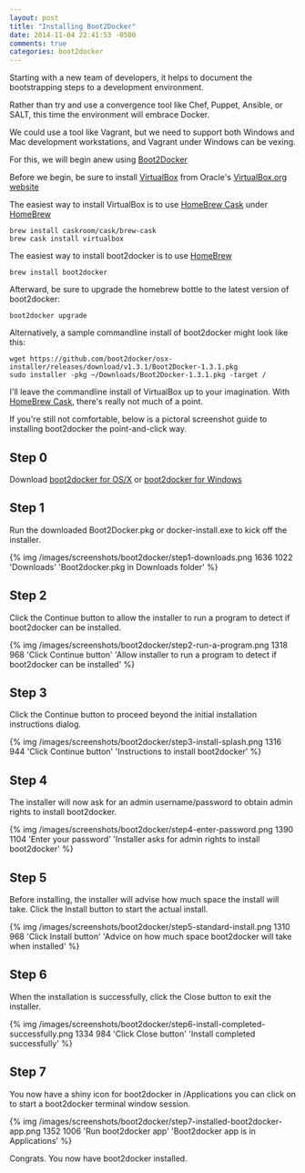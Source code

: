 ```yaml
---
layout: post
title: "Installing Boot2Docker"
date: 2014-11-04 22:41:53 -0500
comments: true
categories: boot2docker
---
```


Starting with a new team of developers, it helps to document the bootstrapping steps to a development environment.

Rather than try and use a convergence tool like Chef, Puppet, Ansible, or SALT, this time the environment will embrace Docker.

We could use a tool like Vagrant, but we need to support both Windows and Mac development workstations, and Vagrant under Windows can be vexing.

For this, we will begin anew using [Boot2Docker](http://boot2docker.io)

Before we begin, be sure to install [VirtualBox](https://www.virtualbox.org/) from Oracle's [VirtualBox.org website](https://www.virtualbox.org/)

The easiest way to install VirtualBox is to use [HomeBrew Cask](http://caskroom.io/) under [HomeBrew](http://brew.sh)

    brew install caskroom/cask/brew-cask
    brew cask install virtualbox

The easiest way to install boot2docker is to use [HomeBrew](http://brew.sh)

    brew install boot2docker

Afterward, be sure to upgrade the homebrew bottle to the latest version of boot2docker:

    boot2docker upgrade

Alternatively, a sample commandline install of boot2docker might look like this:

    wget https://github.com/boot2docker/osx-installer/releases/download/v1.3.1/Boot2Docker-1.3.1.pkg
    sudo installer -pkg ~/Downloads/Boot2Docker-1.3.1.pkg -target /

I'll leave the commandline install of VirtualBox up to your imagination. With [HomeBrew Cask](http://caskroom.io), there's really not much of a point.

If you're still not comfortable, below is a pictoral screenshot guide to installing boot2docker the point-and-click way.

Step 0
------

Download [boot2docker for OS/X](https://github.com/boot2docker/osx-installer/releases) or [boot2docker for Windows](https://github.com/boot2docker/windows-installer/releases)

Step 1
------

Run the downloaded Boot2Docker.pkg or docker-install.exe to kick off the installer.

{% img /images/screenshots/boot2docker/step1-downloads.png 1636 1022 'Downloads' 'Boot2docker.pkg in Downloads folder' %}

Step 2
------

Click the Continue button to allow the installer to run a program to detect if boot2docker can be installed.</p>

{% img /images/screenshots/boot2docker/step2-run-a-program.png 1318 968 'Click Continue button' 'Allow installer to run a program to detect if boot2docker can be installed' %}

Step 3
------

Click the Continue button to proceed beyond the initial installation instructions dialog.

{% img /images/screenshots/boot2docker/step3-install-splash.png 1316 944 'Click Continue button' 'Instructions to install boot2docker' %}

Step 4
------

The installer will now ask for an admin username/password to obtain admin rights to install boot2docker.

{% img /images/screenshots/boot2docker/step4-enter-password.png 1390 1104 'Enter your password' 'Installer asks for admin rights to install boot2docker' %}

Step 5
------

Before installing, the installer will advise how much space the install will take. Click the Install button to start the actual install.

{% img /images/screenshots/boot2docker/step5-standard-install.png 1310 968 'Click Install button' 'Advice on how much space boot2docker will take when installed' %}

Step 6
------

When the installation is successfully, click the Close button to exit the installer.

{% img /images/screenshots/boot2docker/step6-install-completed-successfully.png 1334 984 'Click Close button' 'Install completed successfully' %}

Step 7
------

You now have a shiny icon for boot2docker in /Applications you can click on to start a boot2docker terminal window session.

{% img /images/screenshots/boot2docker/step7-installed-boot2docker-app.png 1352 1006 'Run boot2docker app' 'Boot2docker app is in Applications' %}

Congrats. You now have boot2docker installed.
